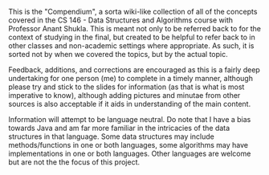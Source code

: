 This is the "Compendium", a sorta wiki-like collection of all of the concepts covered in the CS 146 - Data Structures and Algorithms course with Professor Anant Shukla. This is meant not only to be referred back to for the context of studying in the final, but created to be helpful to refer back to in other classes and non-academic settings where appropriate. As such, it is sorted not by when we covered the topics, but by the actual topic. 

Feedback, additions, and corrections are encouraged as this is a fairly deep undertaking for one person (me) to complete in a timely manner, although please try and stick to the slides for information (as that is what is most imperative to know), although adding pictures and minutae from other sources is also acceptable if it aids in understanding of the main content.

Information will attempt to be language neutral. Do note that I have a bias towards Java and am far more familiar in the intricacies of the data structures in that language. Some data structures may include methods/functions in one or both languages, some algorithms may have implementations in one or both languages. Other languages are welcome but are not the the focus of this project.
